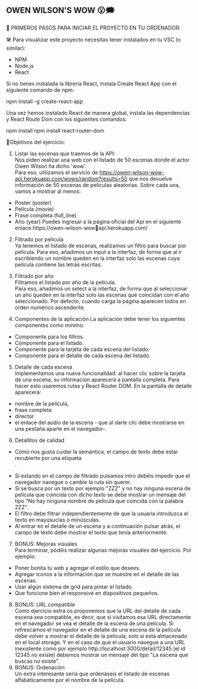 ## OWEN WILSON'S WOW 😮🗯️

🚀 PRIMEROS PASOS PARA INICIAR EL PROYECTO EN TU ORDENADOR:

🛠️ Para visualizar este proyecto necesitas tener instalados en tu VSC (o similar):  
- NPM
- Node.js
- React

Si no tienes instalada la librería React, instala Create React App con el siguiente comando de npm:

npm install -g create-react-app

Una vez hemos instalado React de manera global, instala las dependencias y React Route Dom con los siguientes comandos:

npm install
npm install react-router-dom

📌Objetivos del ejercicio:  
1. Listar las escenas que traemos de la API:  
Nos piden realizar una web con el listado de 50 escenas donde el actor Owen Wilson ha dicho 'wow'.  
Para eso, utilizamos el servicio de https://owen-wilson-wow-api.herokuapp.com/wows/random?results=50 que nos devuelve información de 50 escenas de películas aleatorias. Sobre cada una, vamos a mostrar al menos:  
- Poster (poster)
- Película (movie)
- Frase completa (full_line)
- Año (year)
Puedes ingresar a la página oficial del Api en el siguiente enlace https://owen-wilson-wowapi.herokuapp.com/

2. Filtrado por película  
Ya tenemos el listado de escenas, realizamos un filtro para buscar por película. Para eso, añadimos un input a la interfaz, de forma que al ir escribiendo un nombre queden en la interfaz solo las escenas cuya película contiene las letras escritas.

3. Filtrado por año  
Filtramos el listado por año de la película.  
Para eso, añadimos un select a la interfaz, de forma que al seleccionar un año queden en la interfaz solo las escenas que coincidan con el año seleccionado.
Por defecto, cuando carga la página aparecen todos en orden numérico ascendente.

4. Componentes de la aplicación
La aplicación debe tener los siguientes componentes como mínimo:
- Componente para los filtros.
- Componente para el listado.
- Componente para la tarjeta de cada escena del listado.
- Componente para el detalle de cada escena del listado.

5. Detalle de cada escena  
Implementamos una nueva funcionalidad: al hacer clic sobre la tarjeta de una escena, su información aparecerá a pantalla completa. Para hacer esto usaremos rutas y React Router DOM. En la pantalla de detalle aparecerá:
- nombre de la película,
- frase completa
- director
- el enlace del audio de la escena - que al darle clic debe mostrarse en una pestaña aparte en el navegador-.

6. Detallitos de calidad
- Como nos gusta cuidar la semántica, el campo de texto debe estar recubierto por una etiqueta <form />.
- Si estando en el campo de filtrado pulsamos intro debéis impedir que el navegador navegue o cambie la ruta sin querer.
- Si se busca por un texto por ejemplo "ZZZ" y no hay ninguna escena de película que coincida con dicho texto se debe mostrar un mensaje del tipo "No hay ninguna nombre de película que coincida con la palabra ZZZ".
- El filtro debe filtrar independientemente de que la usuaria introduzca el texto en mayúsuclas o minúsculas.
- Al entrar en el detalle de un escena y a continuación pulsar atrás, el campo de texto debe mostrar el texto que tenía anteriormente.
7. BONUS: Mejoras visuales  
Para terminar, podéis realizar algunas mejoras visuales del ejercicio. Por ejemplo:
- Poner bonita tu web y agregar el estilo que desees.
- Agregar iconos a la información que se muestre en el detalle de las escenas.
- Usar algún sistema de grid para pintar el listado.
- Que funcione bien el responsive en dispositivos pequeños.
8. BONUS: URL compatible    
Como ejercicio extra os proponemos que la URL del detalle de cada escena sea compatible, es decir, que si visitamos esa URL directamente en el navegador se vea el detalle de la escena de una película.
Si refrescamos el navegador en el detalle de una escena de la película debe volver a mostrar el detalle de la película, solo si está almacenado en el local storage.
Y en el caso de que el usuario navegue a una URL inexistente como por ejemplo
http://localhost:3000/detail/12345 (el id 12345 no existe) debemos mostrar un mensaje
del tipo "La escena que buscas no existe".
9. BONUS: Ordenación  
Un extra interesante sería que ordenáseis el listado de escenas alfabéticamente por el nombre de la película.


